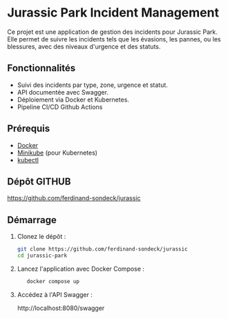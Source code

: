 # Jurassic Park Incident Management

Ce projet est une application de gestion des incidents pour Jurassic Park. Elle permet de suivre les incidents tels que les évasions, les pannes, ou les blessures, avec des niveaux d'urgence et des statuts.

## Fonctionnalités
- Suivi des incidents par type, zone, urgence et statut.
- API documentée avec Swagger.
- Déploiement via Docker et Kubernetes.
- Pipeline CI/CD Github Actions

## Prérequis
- [Docker](https://www.docker.com/)
- [Minikube](https://minikube.sigs.k8s.io/docs/) (pour Kubernetes)
- [kubectl](https://kubernetes.io/docs/tasks/tools/)


## Dépôt GITHUB

https://github.com/ferdinand-sondeck/jurassic

## Démarrage
1. Clonez le dépôt :
   ```bash
   git clone https://github.com/ferdinand-sondeck/jurassic
   cd jurassic-park
   ```

2. Lancez l'application avec Docker Compose :
   ```bash
      docker compose up
   ```

3. Accédez à l'API Swagger :

   http://localhost:8080/swagger